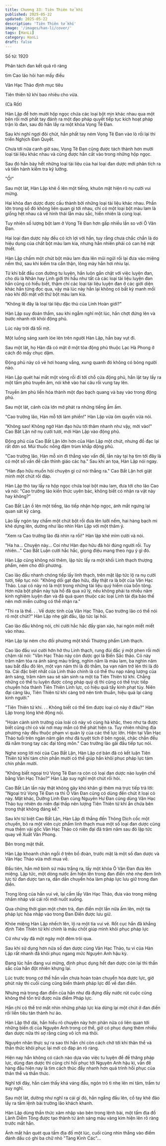 ```yaml
---
title: Chương 33: Tiên Thiên tử khí
published: 2025-05-22
updated: 2025-05-22
description: 'Tiên Thiên tử khí'
image: '/images/han-li/cover/'
tags: [HanLi]
category: HanLi
draft: false
---
```


Số từ: 1920 








Phân tách đan kết quả rõ ràng

tìm Cao lão hỏi han mấy điều

Vân Hạc Thảo định mục tiêu

Tiên thiên tử khí bao nhiêu cho vừa.

(Cà Rốt)





Hàn Lập để hơn mười hộp ngọc chứa các loại bột mịn khác nhau qua một bên rồi mới phất tay đánh ra một đạo pháp quyết tiếp tục kích hoạt pháp trận lò đan, sau đó hắn lấy ra một khỏa Vọng Tê Đan.

Sau khi nghĩ ngợi đôi chút, hắn phất tay ném Vọng Tê Đan vào lò rồi lại thi triển Nghịch Đan Quyết.

Chưa tới nửa canh giờ sau, Vọng Tê Đan cũng được tách thành hơn mười loại tài liệu khác nhau và cũng được hắn cất vào trong những hộp ngọc.

Sau đó hắn bày hết những loại tài liệu của hai loại đan dược mới phân tích ra và tiến hành kiểm tra kỹ lưỡng.

"Ồ!"

Sau một lát, Hàn Lập khẽ ồ lên một tiếng, khuôn mặt hiện rõ nụ cười vui mừng.

Hai khỏa đan dược được cấu thành bởi những loại tài liệu khác nhau. Phần lớn trong số đó không liên quan gì tới nhau, chỉ có một loại bột màu lam là giống hệt nhau cả về hình thái lẫn màu sắc, hiển nhiên là cùng loại.

Tuy nhiên số lượng bột lam ở Vọng Tê Đan hơn gấp nhiều lần so với Ô Vân Đan.

Hai loại đan dược này đều có ích lợi với hắn, tuy rằng chưa chắc chắn là do hiệu dụng của chất bột màu lam kia, nhưng hẳn nhiên phải có can hệ mật thiết.

Hàn Lập chấm một chút bột màu lam đưa lên mũi ngửi rồi lại đưa vào miệng nếm thử, sau khi kiểm tra cẩn thận, lông mày hắn hơi nhíu lại.

Từ khi bắt đầu con đường tu luyện, hắn luôn gắn chặt với việc luyện đan, cho dù là Nhân hay Linh giới thì hầu như tất cả các loại tài liệu luyện đan hắn cũng có hiểu biết, thậm chí các loại tài liệu luyện đan ở các giới diện khác hắn từng đọc qua, vậy mà lúc này hắn lại không có bất kỳ manh mối nào khi đối mặt với thứ bột màu lam kia.

"Không lẽ đây là loại tài liệu đặc thù của Linh Hoàn giới?"

Hàn Lập suy đoán thầm, sau khi ngẫm nghĩ một lúc, hắn chợt đứng lên và bước nhanh rời khỏi động phủ.

Lúc này trời đã tối mịt.

Một luồng sáng xanh lóe lên trên người Hàn Lập, hắn bay vụt đi.

Sau một lát, họ Hàn đã có mặt ở một tòa động phủ thuộc Lạc Hà Phong ở cách đó mấy chục dặm.

Động phủ này có vẻ hơi hoang vắng, xung quanh đó không có bóng người nào.

Hàn Lập quét hai mắt một vòng rồi đi tới chỗ cửa động phủ, hắn lật tay lấy ra một tấm phù truyền âm, nói khẽ vào hai câu rồi vung tay lên.

Truyền âm phù liền hóa thành một đạo bạch quang và bay vào trong động phủ.

Sau một lát, cảnh cửa lớn mở phát ra những tiếng ầm ầm.

"Cao trưởng lão, Hàn mỗ tới làm phiền!" Hàn Lập vừa ôm quyền vừa nói.

"Không sao! Không ngờ Hàn đạo hữu tới thăm nhanh như vậy, mời vào!" Cao Bất Lận nở nụ cười tươi, mời Hàn Lập vào động phủ.

Động phủ của Cao Bất Lận lớn hơn của Hàn Lập một chút, nhưng đồ đạc lại rất đơn sơ. Mùi thuốc nồng đậm trùm khắp động phủ.

"Cao trưởng lão, Hàn mỗ xin đi thẳng vào vấn đề, lần này tại hạ tìm tới đây là có một số vấn đề cần thỉnh giáo các hạ." Sau khi an tọa, Hàn Lập nói ngay.

"Hàn đạo hữu muốn hỏi chuyện gì cứ nói thẳng ra." Cao Bất Lận hơi giật mình một chút rồi đáp.

Hàn Lập thò tay lấy ra hộp ngọc chứa loại bột màu lam, đưa tới cho lão Cao và nói: "Cao trưởng lão kiến thức uyên bác, không biết có nhận ra vật này hay không?"

Cao Bất Lận ồ lên một tiếng, lão tiếp nhận hộp ngọc, ánh mắt ngưng lại quan sát kỹ càng.

Lão lấy ngón tay chấm một chút bột rồi đưa lên lưỡi nếm, hai hàng bạch mi khẽ dựng lên, dường như lão nhìn Hàn Lập với một thâm ý.

"Xem ra Cao trưởng lão đã nhìn ra rồi!" Hàn lập khẽ mỉm cười và nói.

"Ha ha... Chuyện này... Coi như Hàn đạo hữu đã hỏi đúng người rồi. Tuy nhiên..." Cao Bất Luận cười hắc hắc, giọng điệu mang theo ngụ ý gì đó.

Hàn Lập cũng không nói thêm, lập tức lấy ra một khối Linh thạch thượng phẩm, ném cho đối phương.

Cao lão đầu nhanh chóng tiếp lấy linh thạch, trên mặt lập tức lộ ra nụ cười tươi, tiếp tục nói: "Không dối gạt đạo hữu, đây thật ra là bột của Vân Hạc Thảo. Loại cỏ này nó là một trong những tài liệu quý hiếm của bổn tông. Hơn nữa bột phấn này tựa hồ đã qua xử lý, nếu không phải ta nhiều năm kinh nghiệm luyện đan và đã quá quen thuộc các loại Linh tài địa bảo thế nên mới miễn cưỡng có thể nhận ra."

"Thì ra là thế. . . Về dược tính của Vân Hạc Thảo, Cao trưởng lão có thể nói rõ một chút?" Hàn Lập nhẹ gật đầu, lập tức lại hỏi.

Cao lão đầu không nói, chỉ cười hắc hắc đầy gian xảo, hai ngón miết miết vào nhau.

Hàn Lập lại ném cho đối phương một khối Thượng phẩm Linh thạch.

Cao lão đầu vui cười hớn hở thu Linh thạch, rung đùi đắc ý một phen rồi mới chậm rãi nói: "Vân Hạc Thảo này còn được gọi là Biến Sắc thảo. Cỏ này trăm năm tỏa ra ánh sáng màu trắng, nghìn năm là màu lam, ba nghìn năm sau bắt đầu đỏ lên, một vạn năm thì là đỏ thẫm, ba vạn năm trở lên thì là đỏ tía. Cái đặc biệt nhất của Linh thảo chính là có thể thu nạp năng lượng của ánh sáng, trăm năm sau sẽ sản sinh ra một tia Tiên Thiên tử khí. Chẳng những có thể tu luyện được công pháp quỷ dị thì cũng có thể trực tiếp chuyển hóa thành Tiên Thiên Linh lực, có hiệu quả tẩy kinh phạt tủy. Niên đại càng lâu, Tiên Thiên tử khí càng trở nên tinh thuần, hiệu quả lại càng kinh người."

"Tiên Thiên tử khí. . . Không biết có thể tìm được loại cỏ này ở đâu?" Hàn Lập trong lòng khẽ động nói.

"Hoàn cảnh sinh trưởng của loài cỏ này vô cùng hà khắc, theo như ta được biết cũng chỉ có vài nơi may mắn có thể phát hiện ra. Tuy nhiên những địa phương này đều thuộc phạm vi quản lý của các thế lực lớn. Hiện tại Vân Hạc Thảo tuổi trên ngàn năm gần như đã tuyệt tích ở bên ngoài, chăc chắn đều đã nằm trong tay các đại tông môn." Cao trưởng lão gãi đầu tiếp tục nói.

Nghe xong lời nói của Cao Bất Lận, Hàn Lập cơ bản đã có kết luận Tiên Thiên tử khí tám chín phần mười có thể giúp hắn khôi phục pháp lực tám chín phần mười.

"Không biết ngoại trừ Vọng Tê Đan ra còn có loại đan dược nào luyện chế bằng Vân Hạc Thảo?" Hàn Lập suy nghĩ một chút rồi hỏi.

Cao Bất Lận lần này thật không gây khó khăn gì thêm mà trực tiếp trả lời: "Ngoại trừ Vọng Tê Đan ra thì Ô Vân Đan cũng có dùng đến chút ít loại cỏ này. Mặt khác, Dưỡng Linh Đan cùng Nguyên Hư Đan cũng dùng Vân Hạc Thảo tuy nhiên do niên đại thấp nên lượng Tiên Thiên tử khí ẩn chứa bên trong thật không đáng kể."

Sau khi từ biệt Cao Bất Lận, Hàn Lập đi thẳng đến Thông Dịch cốc một chuyến, bỏ ra một viên cực phẩm linh thạch mua một số loại đan dược cũng mua thêm vài gốc Vân Hạc Thảo có niên đại đã trăm năm sau đó lập tức quay về Xuất Vân Phong.

Bên trong mật thất.

Hàn Lập khoanh chân ngồi ở trên bồ đoàn, trước mặt là một số đan dược và Vân Hạc Thảo vừa mới mua về.

Đầu tiên, hắn mở bình sứ màu trắng ra, lấy một khỏa Ô Vân Đan đưa lên miệng. Lập tức, một dòng nước ấm hiện lên trong đan điền nhè nhẹ đem linh lực từ đan dược tan ra, dần dần chuyển hóa làm pháp lực lưu giữ trong đan điền.

Trong lòng của hắn vui vẻ, lại cầm lấy Vân Hạc Thảo, đưa vào trong miệng nhấm nháp vài cái rồi mới nuốt xuống.

Qua chừng thời gian một chén trà, đan điền một lần nữa ấm lên, một tia pháp lực hòa nhập vào trong Đan Điền được lưu giữ.

Khóe miệng Hàn Lập nhếch lên, lộ ra một tia vui vẻ. Rốt cục hắn đã khẳng định Tiên Thiên tử khí chính là mấu chốt giúp mình khôi phục pháp lực

Cứ như vậy đã một ngày một đêm trôi qua.

Sau khi sử dụng hơn nửa số đan dược cùng Vân Hạc Thảo, tu vi của Hàn Lập rất nhanh đã khôi phục ngang mức Nguyên Anh hậu kỳ.

Đang lúc hắn đang vui mừng, định phục dụng hết đan dược còn lại thì thần sắc của hắn đột nhiên khựng lại.

Lúc trước trong cơ thể hắn vẫn chưa hoàn toàn chuyển hóa dược lực, giờ phút này thì cuối cùng cũng biến thành pháp lực đổ về đan điền.

Nhưng mà trong đan điền của hắn như đã đựng đầy nước rút cuộc cũng không thể tồn trữ được nửa điểm Pháp lực.

Hắn chỉ có thể trơ mắt nhìn những pháp lực kia dừng lại một chút ở đan điền rồi liền tiêu tán thành hư ảo.

Hàn Lập thở dài, hắn hiểu rõ chuyện này hơn phân nửa có liên quan tới những biến dị của Nguyên Anh trong cơ thể, giờ có phục dụng thêm nhiều đan dược nữa thì sợ rằng cũng vô ích mà thôi.

Nguyên nhân thực sự ra sao thì hắn chỉ còn cách chờ tới khi thân thể và thần thức khôi phục lại mới có đáp án rõ ràng.

Hiện nay hắn không có cách nào dựa vào việc tu luyện để đề thăng pháp lực, dùng đan dược thì cũng chỉ hồi phục tới Nguyên Anh hậu kì, vấn đề hàng đầu hiện nay là tìm cách thúc đẩy nhanh hơn quá trình hồi phục của thân thể và thần thức.

Nghĩ tới đây, hắn cảm thấy khá váng đầu, ngón trỏ tì nhẹ lên mi tâm, trầm tư suy nghĩ.

Sau một lát, dường như nghĩ ra cái gì đó, hắn ngẩng đầu lên, cổ tay khẽ đảo lấy ra tấm lệnh bài trưởng lão khách khanh.

Hàn Lập dùng thần thức xâm nhập vào bên trong lệnh bài, một tấm địa đồ Lãnh Diễm Tông được tạo thành từ ánh sáng màu vàng kim hiện lên rõ ràng trước mắt hắn.

Ánh mắt hắn quét qua tấm địa đồ một lúc, cuối cùng nhìn thẳng vào điểm đánh dấu có ghi ba chữ nhỏ "Tàng Kinh Các"...
